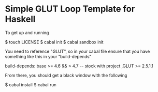 # Simple GLUT Loop Template for Haskell

To get up and running

   $ touch LICENSE
   $ cabal init
   $ cabal sandbox init

You need to reference "GLUT", so in your cabal file ensure that you have something like this in your "build-depends"

   build-depends:    base >= 4.6 && < 4.7 -- stock with project
                    ,GLUT >= 2.5.1.1

From there, you should get a black window with the following

   $ cabal install
   $ cabal run
